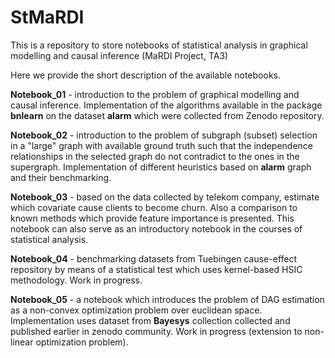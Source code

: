 # StMaRDI
This is a repository to store notebooks of statistical analysis in graphical modelling and causal inference (MaRDI Project, TA3)

Here we provide the short description of the available notebooks. 

__Notebook_01__ - introduction to the problem of graphical modelling and causal inference. Implementation of the algorithms available in the package __bnlearn__ on the dataset __alarm__ which were collected from Zenodo repository.  

__Notebook_02__ - introduction to the problem of subgraph (subset) selection in a "large" graph with available ground truth such that the independence relationships in the selected graph do not contradict to the ones in the supergraph. Implementation of different heuristics based on __alarm__ graph and their benchmarking. 

__Notebook_03__ - based on the data collected by telekom company, estimate which covariate cause clients to become churn. Also a comparison to known methods which provide feature importance is presented. This notebook can also serve as an introductory notebook in the courses of statistical analysis.   

__Notebook_04__ - benchmarking datasets from Tuebingen cause-effect repository by means of a statistical test which uses kernel-based HSIC methodology. Work in progress.

__Notebook_05__ - a notebook which introduces the problem of DAG estimation as a non-convex optimization problem over euclidean space. Implementation uses dataset from __Bayesys__ collection collected and published earlier in zenodo community. Work in progress (extension to non-linear optimization problem).

